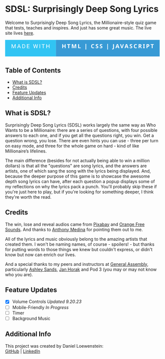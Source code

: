 # SDSL: Surprisingly Deep Song Lyrics

Welcome to Surprisingly Deep Song Lyrics, the Millionaire-style quiz game that tests, teaches and inspires. And just has some great music. The live site lives [here](https://sdsl.surge.sh/).

![techstack](./images/Made%20With-HTML%20_%20CSS%20_%20Javascript-.svg)

## Table of Contents

- [What is SDSL?](#what-is-sdsl)
- [Credits](#credits)
- [Feature Updates](#feature-updates)
- [Additional Info](#additional-info)

## What is SDSL?

Surprisingly Deep Song Lyrics (SDSL) works largely the same way as Who Wants to be a Millionaire: there are a series of questions, with four possible answers to each one, and if you get all the questions right, you win. Get a question wrong, you lose. There are even hints you can use - three per turn on easy mode, and three for the whole game on hard - kind of like Millionaire’s lifelines.

The main difference (besides for not actually being able to win a million dollars) is that all the "questions" are song lyrics, and the answers are artists, one of which sang the song with the lyrics being displayed. And, because the deeper purpose of this game is to showcase the awesome depth song lyrics can have, after each question a popup displays some of my reflections on why the lyrics pack a punch. You'll probably skip these if you're just here to play, but if you're looking for something deeper, I think they're worth the read.

## Credits

The win, lose and reveal audios came from [Pixabay](https://pixabay.com/sound-effects/) and [Orange Free Sounds](https://orangefreesounds.com/). And thanks to [Anthony Medina](https://www.linkedin.com/in/anthonyjmedina/) for pointing them out to me.

All of the lyrics and music obviously belong to the amazing artists that created them. I won't be naming names, of course - spoilers! - but thanks for putting words to those things we knew but couldn't express, or didn't know but now can enrich our lives.

And a special thanks to my peers and instructors at [General Assembly](https://generalassemb.ly/education/software-engineering-immersive/new-york-city), particularly [Ashley Sands](https://www.linkedin.com/in/ashley-sands/), [Jan Horak](https://www.linkedin.com/in/jan-horak/) and Pod 3 (you may or may not know who you are).

## Feature Updates

- [x] Volume Controls _Updated 9.20.23_
- [ ] Mobile-Friendly _In Progress_
- [ ] Timer
- [ ] Background Music

## Additional Info

This project was created by Daniel Loewenstein:
<br>
[GitHub](https://github.com/loewenst) | [LinkedIn](https://www.linkedin.com/in/daniel-loewenstein-849a67213/)
